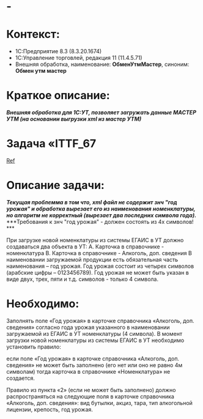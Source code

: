 # -

# Контекст:
* 1С:Предприятие 8.3 (8.3.20.1674)
* 1С:Управление торговлей, редакция 11 (11.4.5.71)
* Внешняя обработка, наименование: **ОбменУтмМастер**, синоним: **Обмен утм мастер**

# Краткое описание:
***Внешняя обработка для 1С:УТ, позволяет загружать данные МАСТЕР УТМ (на основании выгрузки xml из мастер УТМ)***


# Задача «ITTF_67
[Ref](http://192.168.168.104/#Task/view/6241a224e97d9f740)
# Описание задачи:
***Текущая проблемма в том что, xml файл не содержит знч "год урожая" и обработка вырезает его из наименования***
***номенклатуры, но алгоритм не корректный (вырезает два последних символа года).***
***Требования к знч "год урожая" - должен состоять из 4х символов! ***

При загрузке новой номенклатуры из системы ЕГАИС в УТ должно создаваться два объекта в УТ:
A. Карточка в справочнике - номенклатура
B. Карточка в справочнике - Алкоголь, доп. сведения
В наименовании загружаемой продукции есть обязательная часть наименования – год урожая.
Год урожая состоит из четырех символов (арабские цифры – 0123456789).
Год урожая не может быть указан в виде двух, трех, пяти и т.д. символов - только 4 символа.

# Необходимо:
Заполнять поле «Год урожая» в карточке справочника «Алкоголь, доп. сведения» согласно года урожая указанного в наименовании загружаемой из ЕГАИС в УТ номенклатуры (4 символа).
В момент загрузки новой номенклатуры из системы ЕГАИС в УТ необходимо установить правило:

если поле «Год урожая» в карточке справочника «Алкоголь, доп. сведения» не может быть заполнено (его нет или оно не равно 4м символам)
тогда карточка в справочнике «Номенклатура» не создается.

Правило из пункта «2» (если не может быть заполнено) должно распространяться на следующие поля в карточке справочника «Алкоголь, доп. сведения»:
вид бутылки, акциз, тара, тип алкогольной лицензии, крепость, год урожая.
